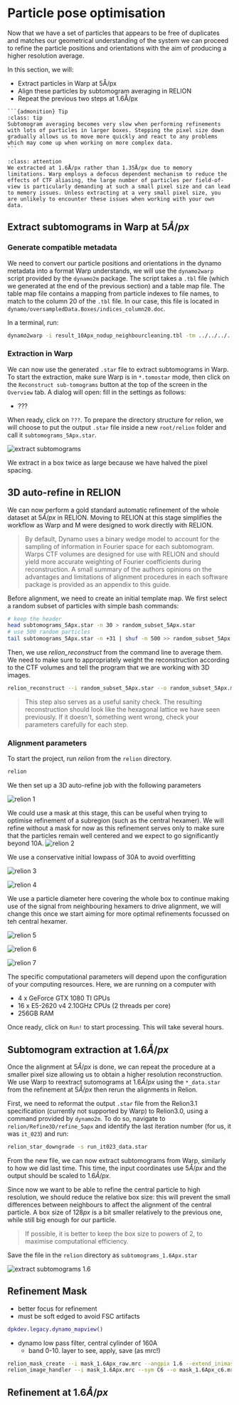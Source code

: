 # Particle pose optimisation

Now that we have a set of particles that appears to be free of duplicates and matches our geometrical understanding of the system we can proceed to refine the particle positions and orientations with the aim of producing a higher resolution average.

In this section, we will:
- Extract particles in Warp at 5Å/px
- Align these particles by subtomogram averaging in RELION
- Repeat the previous two steps at 1.6Å/px

````{margin}
```{admonition} Tip
:class: tip
Subtomogram averaging becomes very slow when performing refinements with lots of particles in larger boxes. Stepping the pixel size down gradually allows us to move more quickly and react to any problems which may come up when working on more complex data.
```
````

```{admonition} A note on pixel size
:class: attention
We extracted at 1.6Å/px rather than 1.35Å/px due to memory limitations. Warp employs a defocus dependent mechanism to reduce the effects of CTF aliasing, the large number of particles per field-of-view is particularly demanding at such a small pixel size and can lead to memory issues. Unless extracting at a very small pixel size, you are unlikely to encounter these issues when working with your own data.
```

## Extract subtomograms in Warp at 5$Å/px$

### Generate compatible metadata

We need to convert our particle positions and orientations in the dynamo metadata into a format Warp understands, we will use the `dynamo2warp` script provided by the `dynamo2m` package. The script takes a `.tbl` file (which we generated at the end of the previous section) and a table map file. The table map file contains a mapping from particle indexes to file names, to match to the column 20 of the `.tbl` file. In our case, this file is located in `dynamo/oversampledData.Boxes/indices_column20.doc`.

In a terminal, run:
```bash
dynamo2warp -i result_10Apx_nodup_neighbourcleaning.tbl -tm ../../../../oversampledData.Boxes/indices_column20.doc -o result_15Apx_nodup_neighbourcleaning_data.star
```

### Extraction in Warp
We can now use the generated `.star` file to extract subtomograms in Warp. To start the extraction, make sure Warp is in `*.tomostar` mode, then click on the `Reconstruct sub-tomograms` button at the top of the screen in the `Overview` tab. A dialog will open: fill in the settings as follows:

- ???

When ready, click on `???`. To prepare the directory structure for relion, we will choose to put the output `.star` file inside a new `root/relion` folder and call it `subtomograms_5Apx.star`.

![extract subtomograms](https://i.ibb.co/KKMwDqJ/subtomo-extraction.png)

We extract in a box twice as large because we have halved the pixel spacing.


## 3D auto-refine in RELION

We can now perform a gold standard automatic refinement of the whole dataset at 5$Å/px$ in RELION. Moving to RELION at this stage simplifies the workflow as Warp and M were designed to work directly with RELION.

> By default, Dynamo uses a binary wedge model to account for the sampling of information in Fourier space for each subtomogram. Warps CTF volumes are designed for use with RELION and should yield more accurate weighting of Fourier coefficients during reconstruction. A small summary of the authors opinions on the advantages and limitations of alignment procedures in each software package is provided as an appendix to this guide.

Before alignment, we need to create an initial template map. We first select a random subset of particles with simple bash commands:
```bash
# keep the header
head subtomograms_5Apx.star -n 30 > random_subset_5Apx.star
# use 500 random particles
tail subtomograms_5Apx.star -n +31 | shuf -n 500 >> random_subset_5Apx.star
```

Then, we use *relion_reconstruct* from the command line to average them. We need to make sure to appropriately weight the reconstruction according to the CTF volumes and tell the program that we are working with 3D images.
```bash
relion_reconstruct --i random_subset_5Apx.star --o random_subset_5Apx.mrc --3d_rot --ctf
```

> This step also serves as a useful sanity check. The resulting reconstruction should look like the hexagonal lattice we have seen previously. If it doesn't, something went wrong, check your parameters carefully for each step.

### Alignment parameters

To start the project, run *relion* from the `relion` directory.
```bash
relion
```

We then set up a 3D auto-refine job with the following parameters

![relion 1](https://i.ibb.co/Vm8yS3Y/relion-1.png)

We could use a mask at this stage, this can be useful when trying to optimise refinement of a subregion (such as the central hexamer). We will refine without a mask for now as this refinement serves only to make sure that the particles remain well centered and we expect to go significantly beyond 10A.
![relion 2](https://i.ibb.co/FHMQ5Y5/relion-2.png)

We use a conservative initial lowpass of 30A to avoid overfitting

![relion 3](https://i.ibb.co/TW7FpqY/relion-3.png)

![relion 4](https://i.ibb.co/PTQvLf3/relion-4.png)

We use a particle diameter here covering the whole box to continue making use of the signal from neighbouring hexamers to drive alignment, we will change this once we start aiming for more optimal refinements focussed on teh central hexamer.

![relion 5](https://i.ibb.co/tz5QxZG/relion-5.png)

![relion 6](https://i.ibb.co/8D9Rw1D/relion-6.png)

![relion 7](https://i.ibb.co/M8WBk0X/relion-7.png)

The specific computational parameters will depend upon the configuration of your computing resources. Here, we are running on a computer with 

- 4 x GeForce GTX 1080 TI GPUs 
- 16 x E5-2620 v4 2.10GHz CPUs (2 threads per core)
- 256GB RAM

Once ready, click on `Run!` to start processing. This will take several hours.

## Subtomogram extraction at 1.6$Å/px$

Once the alignment at 5$Å/px$ is done, we can repeat the procedure at a smaller pixel size allowing us to obtain a higher resolution reconstruction. We use Warp to reextract sutomograms at 1.6$Å/px$ using the `*_data.star` from the refinement at 5$Å/px$ then rerun the alignments in Relion.

First, we need to reformat the output `.star` file from the Relion3.1 specification (currently not supported by Warp) to Relion3.0, using a command provided by `dynamo2m`. To do so, navigate to `relion/Refine3D/refine_5apx` and identify the last iteration number (for us, it was `it_023`) and run:
```bash
relion_star_downgrade -s run_it023_data.star
```

From the new file, we can now extract subtomograms from Warp, similarly to how we did last time. This time, the input coordinates use 5$Å/px$ and the output should be scaled to 1.6$Å/px$.

Since now we want to be able to refine the central particle to high resolution, we should reduce the relative box size: this will prevent the small differences between neighbours to affect the alignment of the central particle. A box size of 128$px$ is a bit smaller relatively to the previous one, while still big enough for our particle.

> If possible, it is better to keep the box size to powers of 2, to maximise computational efficiency.

Save the file in the `relion` directory as `subtomograms_1.6Apx.star`

![extract subtomograms 1.6](https://i.ibb.co/s9jN57s/subtomo-extraction-1-6.png)

## Refinement Mask

- better focus for refinement
- must be soft edged to avoid FSC artifacts


```matlab
dpkdev.legacy.dynamo_mapview()
```

- dynamo low pass filter, central cylinder of 160A
    - band 0-10. layer to see, apply, save (as mrc!)

```bash
relion_mask_create --i mask_1.6Apx_raw.mrc --angpix 1.6 --extend_inimask 5 --width_soft_edge 10 --o mask_1.6Apx.mrc
relion_image_handler --i mask_1.6Apx.mrc --sym C6 --o mask_1.6Apx_c6.mrc
```

## Refinement at 1.6$Å/px$
